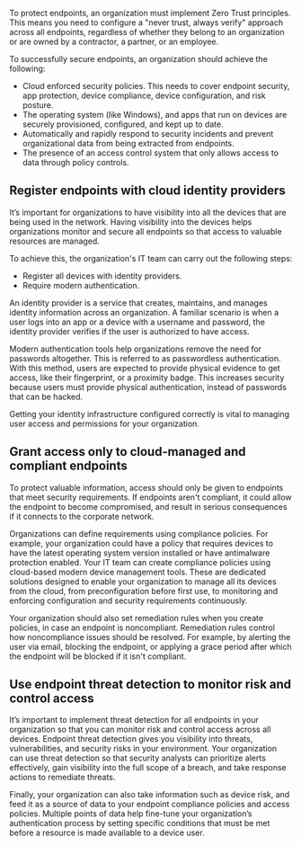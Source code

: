 To protect endpoints, an organization must implement Zero Trust principles. This means you need to configure a "never trust, always verify" approach across all endpoints, regardless of whether they belong to an organization or are owned by a contractor, a partner, or an employee.

To successfully secure endpoints, an organization should achieve the following:

- Cloud enforced security policies. This needs to cover endpoint security, app protection, device compliance, device configuration, and risk posture.
- The operating system (like Windows), and apps that run on devices are securely provisioned, configured, and kept up to date.
- Automatically and rapidly respond to security incidents and prevent organizational data from being extracted from endpoints.
- The presence of an access control system that only allows access to data through policy controls.

## Register endpoints with cloud identity providers

It’s important for organizations to have visibility into all the devices that are being used in the network. Having visibility into the devices helps organizations monitor and secure all endpoints so that access to valuable resources are managed.  

To achieve this, the organization's IT team can carry out the following steps:

- Register all devices with identity providers.
- Require modern authentication.

An identity provider is a service that creates, maintains, and manages identity information across an organization. A familiar scenario is when a user logs into an app or a device with a username and password, the identity provider verifies if the user is authorized to have access. 

Modern authentication tools help organizations remove the need for passwords altogether. This is referred to as passwordless authentication. With this method, users are expected to provide physical evidence to get access, like their fingerprint, or a proximity badge. This increases security because users must provide physical authentication, instead of passwords that can be hacked.

Getting your identity infrastructure configured correctly is vital to managing user access and permissions for your organization.


## Grant access only to cloud-managed and compliant endpoints

To protect valuable information, access should only be given to endpoints that meet security requirements. If endpoints aren't compliant, it could allow the endpoint to become compromised, and result in serious consequences if it connects to the corporate network.

Organizations can define requirements using compliance policies. For example, your organization could have a policy that requires devices to have the latest operating system version installed or have antimalware protection enabled. Your IT team can create compliance policies using cloud-based modern device management tools. These are dedicated solutions designed to enable your organization to manage all its devices from the cloud, from preconfiguration before first use, to monitoring and enforcing configuration and security requirements continuously.

Your organization should also set remediation rules when you create policies, in case an endpoint is noncompliant. Remediation rules control how noncompliance issues should be resolved. For example, by alerting the user via email, blocking the endpoint, or applying a grace period after which the endpoint will be blocked if it isn't compliant.



## Use endpoint threat detection to monitor risk and control access

It’s important to implement threat detection for all endpoints in your organization so that you can monitor risk and control access across all devices. Endpoint threat detection gives you visibility into threats, vulnerabilities, and security risks in your environment. Your organization can use threat detection so that security analysts can prioritize alerts effectively, gain visibility into the full scope of a breach, and take response actions to remediate threats.

Finally, your organization can also take information such as device risk, and feed it as a source of data to your endpoint compliance policies and access policies. Multiple points of data help fine-tune your organization’s authentication process by setting specific conditions that must be met before a resource is made available to a device user. 
